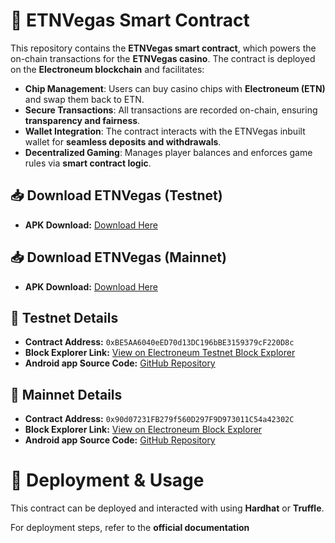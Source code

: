 # 📜 ETNVegas Smart Contract  

This repository contains the **ETNVegas smart contract**, which powers the on-chain transactions for the **ETNVegas casino**. The contract is deployed on the **Electroneum blockchain** and facilitates:  

- **Chip Management**: Users can buy casino chips with **Electroneum (ETN)** and swap them back to ETN.  
- **Secure Transactions**: All transactions are recorded on-chain, ensuring **transparency and fairness**.  
- **Wallet Integration**: The contract interacts with the ETNVegas inbuilt wallet for **seamless deposits and withdrawals**.  
- **Decentralized Gaming**: Manages player balances and enforces game rules via **smart contract logic**.  

## 📥 Download ETNVegas (Testnet)
- **APK Download:** [Download Here](https://github.com/sap200/etnvegas/releases/download/etnvegas_testnet1.0/etnvegas_testnet_version.apk)


## 📥 Download ETNVegas (Mainnet)
- **APK Download:** [Download Here](https://github.com/sap200/etnvegas/releases/download/etnvegas_mainnet1.0/etnvegas_mainnet_version.apk)

## 🔗 Testnet Details
- **Contract Address:** `0xBE5AA6040eED70d13DC196bBE3159379cF220D8c`
- **Block Explorer Link:** [View on Electroneum Testnet Block Explorer](https://blockexplorer.thesecurityteam.rocks/address/0xBE5AA6040eED70d13DC196bBE3159379cF220D8c)
- **Android app Source Code:** [GitHub Repository](https://github.com/sap200/etnvegas/tree/dev_roulette)


## 🔗 Mainnet Details
- **Contract Address:** `0x90d07231FB279f560D297F9D973011C54a42302C`
- **Block Explorer Link:** [View on Electroneum Block Explorer](https://blockexplorer.electroneum.com/address/0x90d07231FB279f560D297F9D973011C54a42302C)
- **Android app Source Code:** [GitHub Repository](https://github.com/sap200/etnvegas/tree/mainnet)

# 🚀 Deployment & Usage  
This contract can be deployed and interacted with using **Hardhat** or **Truffle**.  

For deployment steps, refer to the **official documentation**
